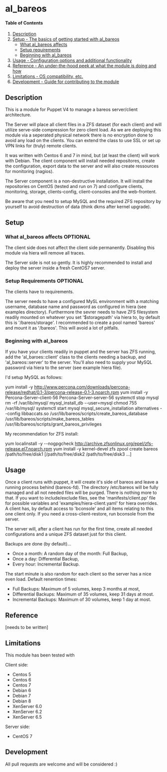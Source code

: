 # al_bareos

#### Table of Contents

1. [Description](#description)
1. [Setup - The basics of getting started with al_bareos](#setup)
    * [What al_bareos affects](#what-al_bareos-affects)
    * [Setup requirements](#setup-requirements)
    * [Beginning with al_bareos](#beginning-with-al_bareos)
1. [Usage - Configuration options and additional functionality](#usage)
1. [Reference - An under-the-hood peek at what the module is doing and how](#reference)
1. [Limitations - OS compatibility, etc.](#limitations)
1. [Development - Guide for contributing to the module](#development)

## Description

This is a module for Puppet V4 to manage a bareos server/client architecture.

The Server will place all client files in a ZFS dataset (for each client) and
will utilize serve-side compression for zero client load. As we are deploying
this module via a seperated physical network there is no encryption done to
avoid any load on the clients. You can extend the class to use SSL or set up
VPN links for (truly) remote clients.

It was written with Centos 6 and 7 in mind, but (at least the client) will work
with Debian. The client component will install needed repositores, create the
configuration, export data to the server and will also create ressources for
monitoring (nagios).

The Server component is a non-destructive installation. It will install the
repositories on CentOS (tested and run on 7) and configure clients, monitoring,
storage, clients-config, client-consoles and the web-frontent.

Be aware that you need to setup MySQL and the required ZFS repository by
yourself to avoid destruction of data (think dkms after kernel upgrade).

## Setup

### What al_bareos affects **OPTIONAL**

The client side does not affect the client side permanently. Disabling this
module via hiera will remove all traces.

The Server side is not so gently. It is highly recommended to install and
deploy the server inside a fresh CentOS7 server.

### Setup Requirements **OPTIONAL**

The clients have to requirements.

The server needs to have a configured MySL environment with a matching username,
database name and password as configured in hiera (see examples directory).
Furthermore the sevrer needs to have ZFS filesystem readily mounted on whatever
you set '$storagepath' via hiera to, by default this is '/bareos/storage'. I
recommended to create a pool named 'bareos' and mount it as '/bareos'. This will
avoid a lot of pitfalls.

### Beginning with al_bareos

If you have your clients readily in puppet and the server has ZFS running, add
the 'al_baroes::client' class to the clients needing a backup, and
'al_bareos::server' to the server. You'll also need to supply your MySQL
password via hiera to the server (see example hiera file).

I'd setup MySQL as follows:

yum install -y http://www.percona.com/downloads/percona-release/redhat/0.1-3/percona-release-0.1-3.noarch.rpm
yum install -y Percona-Server-client-56 Percona-Server-server-56
systemctl stop mysql
rm -rf /var/lib/mysql/
mysql_install_db --user=mysql
chmod 755 /var/lib/mysql/
systemctl start mysql
mysql_secure_installation
alternatives --config libbaccats.so
/usr/lib/bareos/scripts/create_bareos_database
/usr/lib/bareos/scripts/make_bareos_tables
/usr/lib/bareos/scripts/grant_bareos_privileges

My recommendation for ZFS install:

yum localinstall -y --nogpgcheck http://archive.zfsonlinux.org/epel/zfs-release.el7.noarch.rpm
yum install -y kernel-devel zfs
zpool create bareos /path/to/free/disk1 [/path/to/free/disk2 /path/to/free/disk3 ...]


## Usage

Once a client runs with puppet, it will create it's side of bareos and leave
a running process  behind (bareos-fd). The directory /etc/bareos will be
fully managed and all not needed files will be purged. There is nothing more
to that. If you want to include/exclude files, see the 'manifests/client.pp'
file for possible variables and 'examples/hiera-client.yaml' for hiera
overrides. A client has, by default access to 'bconsole' and all items relating
to this one client only. If you need a cross-client-restore, run bconsole from
the server.

The server will, after a client has run for the first time, create all needed
configurations and a unique ZFS dataset just for this client.

Backups are done (by default)...

- Once a month: A random day of the month: Full Backup,
- Once a day: Differential Backup,
- Every hour: Incremental Backup.

The start minute is also random for each client so the server has a nice even
load. Default renention times:

- Full Backups: Maximum of 5 volumes, keep 3 months at most,
- Differential Backups: Maximum of 35 volumes, keep 31 days at most.
- Incremental Backups: Maximum of 30 volumes, keep 1 day at most.

## Reference

[needs to be written]

## Limitations

This module has been tested with

Client side:
 - Centos 5
 - Centos 6
 - Centos 7
 - Debian 6
 - Debian 7
 - Debian 8
 - XenServer 6.0
 - XenServer 6.2
 - XenServer 6.5

Server side:
 - CentOS 7

## Development

All pull requests are welcome and will be considered :)
